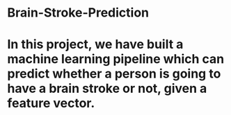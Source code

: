 # Brain-Stroke-Prediction

# In this project, we have built a machine learning pipeline which can predict whether a person is going to have a brain stroke or not, given a feature vector.
